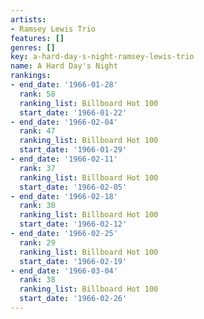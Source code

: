 ```yaml
---
artists:
- Ramsey Lewis Trio
features: []
genres: []
key: a-hard-day-s-night-ramsey-lewis-trio
name: A Hard Day's Night
rankings:
- end_date: '1966-01-28'
  rank: 58
  ranking_list: Billboard Hot 100
  start_date: '1966-01-22'
- end_date: '1966-02-04'
  rank: 47
  ranking_list: Billboard Hot 100
  start_date: '1966-01-29'
- end_date: '1966-02-11'
  rank: 37
  ranking_list: Billboard Hot 100
  start_date: '1966-02-05'
- end_date: '1966-02-18'
  rank: 30
  ranking_list: Billboard Hot 100
  start_date: '1966-02-12'
- end_date: '1966-02-25'
  rank: 29
  ranking_list: Billboard Hot 100
  start_date: '1966-02-19'
- end_date: '1966-03-04'
  rank: 38
  ranking_list: Billboard Hot 100
  start_date: '1966-02-26'
---
```


